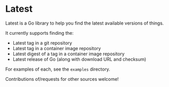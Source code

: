 # Latest

Latest is a Go library to help you find the latest available versions of things.

It currently supports finding the:

 - Latest tag in a git repository
 - Latest tag in a container image repository
 - Latest digest of a tag in a container image repository
 - Latest release of Go (along with download URL and checksum)

For examples of each, see the `examples` directory.

Contributions of/requests for other sources welcome!
